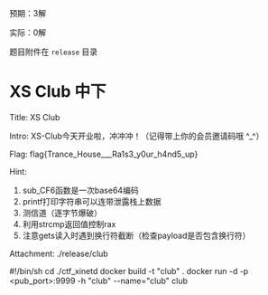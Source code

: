 预期：3解

实际：0解

题目附件在 `release` 目录

# XS Club  中下

Title:
XS Club

Intro:
XS-Club今天开业啦，冲冲冲！（记得带上你的会员邀请码哦 \^_^）

Flag:
flag{Trance_House___Ra1s3_y0ur_h4nd5_up}

Hint:

1. sub_CF6函数是一次base64编码
2. printf打印字符串可以连带泄露栈上数据
2. 测信道（逐字节爆破）
2. 利用strcmp返回值控制rax
2. 注意gets读入时遇到换行符截断（检查payload是否包含换行符）

Attachment:
./release/club

#!/bin/sh
cd ./ctf_xinetd
docker build -t "club" .
docker run -d -p <pub_port>:9999 -h "club" --name="club" club

